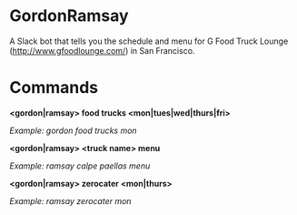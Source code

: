 # GordonRamsay

A Slack bot that tells you the schedule and menu for G Food Truck Lounge (http://www.gfoodlounge.com/) in San Francisco.

# Commands

**\<gordon\|ramsay\> food trucks \<mon\|tues\|wed\|thurs\|fri\>**

_Example: gordon food trucks mon_


**\<gordon\|ramsay\> \<truck name\> menu**

_Example: ramsay calpe paellas menu_


**\<gordon|ramsay> zerocater <mon|thurs>**

_Example: ramsay zerocater mon_
